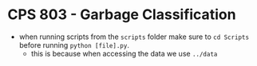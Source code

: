 # CPS 803 - Garbage Classification 
- when running scripts from the `scripts` folder make sure to `cd Scripts` before running `python [file].py`.
    - this is because when accessing the data we use `../data` 

# 